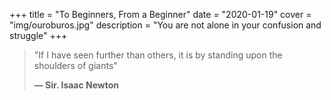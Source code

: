 +++
title = "To Beginners, From a Beginner"
date = "2020-01-19"
cover = "img/ouroburos.jpg"
description = "You are not alone in your confusion and struggle"
+++

> "If I have seen further than others,
> it is by standing upon the shoulders of giants"
>
> **— Sir. Isaac Newton**



